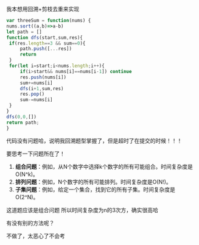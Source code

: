 我本想用回溯+剪枝去重来实现
```javaScript
var threeSum = function(nums) {
nums.sort((a,b)=>a-b)
let path = []
function dfs(start,sum,res){
 if(res.length==3 && sum==0){
     path.push([...res])
     return
 }
 for(let i=start;i<nums.length;i++){
     if(i>start&& nums[i]==nums[i-1]) continue
     res.push(nums[i])
     sum+=nums[i]
     dfs(i+1,sum,res)
     res.pop()
     sum-=nums[i]
 }
}
dfs(0,0,[])
return path;
}

```

代码没有问题哈，说明我回溯题型掌握了，但是超时了在提交的时候！！！

要思考一下问题所在了！

1. **组合问题**：例如，从N个数字中选择k个数字的所有可能组合。时间复杂度是O(N^k)。
2. **排列问题**：例如，N个数字的所有可能排列。时间复杂度是O(N!)。
3. **子集问题**：例如，给定一个集合，找到它的所有子集。时间复杂度是O(2^N)。

这道题应该是组合问题 所以时间复杂度为n的3次方，确实很高哈

有没有别的方法呢？

不做了，太恶心了不会考
